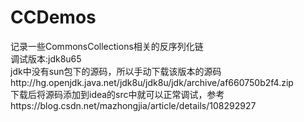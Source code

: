 # CCDemos
记录一些CommonsCollections相关的反序列化链<br/>
调试版本:jdk8u65<br/>
jdk中没有sun包下的源码，所以手动下载该版本的源码http://hg.openjdk.java.net/jdk8u/jdk8u/jdk/archive/af660750b2f4.zip<br/>
下载后将源码添加到idea的src中就可以正常调试，参考https://blog.csdn.net/mazhongjia/article/details/108292927<br/>
